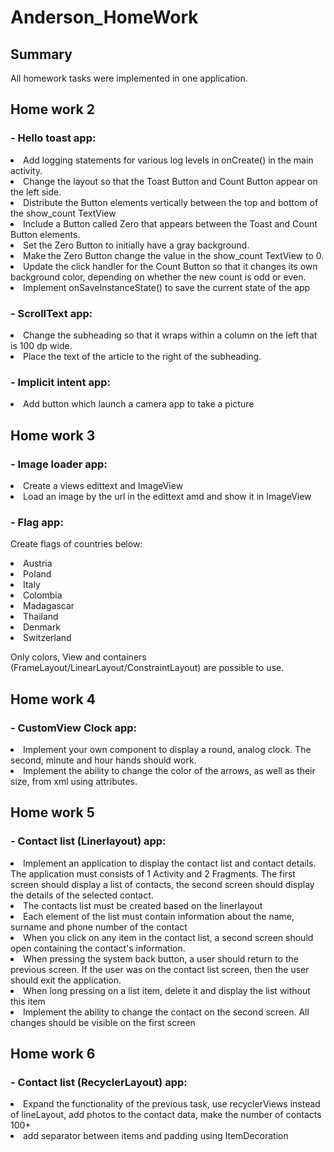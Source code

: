 # Anderson_HomeWork

## Summary

All homework tasks were implemented in one application.

## Home work 2

### - Hello toast app:

<li> Add logging statements for various log levels in onCreate() in the main activity.
<li> Change the layout so that the Toast Button and Count Button appear on the left side.
<li> Distribute the Button elements vertically between the top and bottom of the show_count TextView
<li> Include a Button called Zero that appears between the Toast and Count Button elements.
<li> Set the Zero Button to initially have a gray background.
<li> Make the Zero Button change the value in the show_count TextView to 0.
<li> Update the click handler for the Count Button so that it changes its own background color, depending on whether the new count is odd or even.
<li> Implement onSaveInstanceState() to save the current state of the app

### - ScrollText app:

<li> Change the subheading so that it wraps within a column on the left that is 100 dp wide.
<li> Place the text of the article to the right of the subheading.

### - Implicit intent app:

<li> Add button which launch a camera app to take a picture

## Home work 3

### - Image loader app:

<li> Create a views edittext and ImageView
<li> Load an image by the url in the edittext amd and show it in ImageView

### - Flag app:

Create flags of countries below:

<li> Austria
<li> Poland
<li> Italy
<li> Colombia
<li> Madagascar
<li> Thailand
<li> Denmark
<li> Switzerland

Only colors, View and containers (FrameLayout/LinearLayout/ConstraintLayout) are possible to use.

## Home work 4

### - CustomView Clock app:

<li> Implement your own component to display a round, analog clock. The second, minute and hour hands should work.
<li> Implement the ability to change the color of the arrows, as well as their size, from xml using attributes.

## Home work 5

### - Contact list (Linerlayout) app:

<li> Implement an application to display the contact list and contact details. The application must consists of 1 Activity and 2 Fragments. The first screen should display a list of contacts, the second screen should display the details of the selected contact.
<li> The contacts list must be created based on the linerlayout
<li> Each element of the list must contain information about the name, surname and phone number of the contact
<li> When you click on any item in the contact list, a second screen should open containing the contact's information.
<li> When pressing the system back button, a user should return to the previous screen. If the user was on the contact list screen, then the user should exit the application.
<li> When long pressing on a list item, delete it and display the list without this item
<li> Implement the ability to change the contact on the second screen. All changes should be visible on the first screen

## Home work 6

### - Contact list (RecyclerLayout) app:

<li> Expand the functionality of the previous task, use recyclerViews instead of lineLayout, add photos to the contact data, make the number of contacts 100+
<li> add separator between items and padding using ItemDecoration


